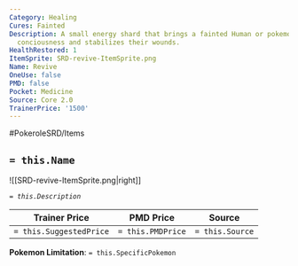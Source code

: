 ```yaml
---
Category: Healing
Cures: Fainted
Description: A small energy shard that brings a fainted Human or pokemon back into
  conciousness and stabilizes their wounds.
HealthRestored: 1
ItemSprite: SRD-revive-ItemSprite.png
Name: Revive
OneUse: false
PMD: false
Pocket: Medicine
Source: Core 2.0
TrainerPrice: '1500'
---
```


#PokeroleSRD/Items

## `= this.Name`

![[SRD-revive-ItemSprite.png|right]]

*`= this.Description`*

| Trainer Price           | PMD Price         | Source | 
| ----------------------- | ----------------- | ------ |
| `= this.SuggestedPrice` | `= this.PMDPrice` | `= this.Source`

**Pokemon Limitation**: `= this.SpecificPokemon`
